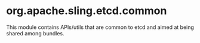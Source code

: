 org.apache.sling.etcd.common
============================

This module contains APIs/utils that are common to etcd and aimed at being shared among bundles.
